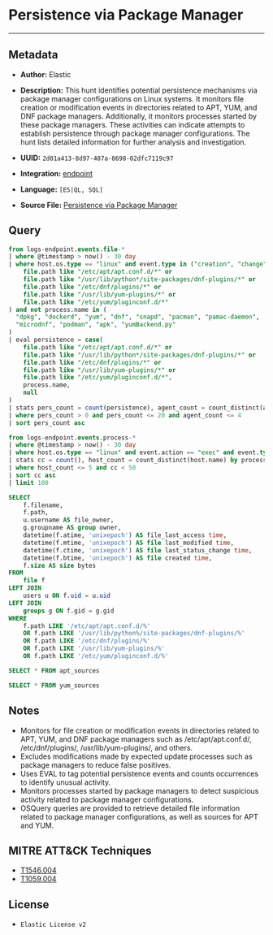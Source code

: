 # Persistence via Package Manager

---

## Metadata

- **Author:** Elastic
- **Description:** This hunt identifies potential persistence mechanisms via package manager configurations on Linux systems. It monitors file creation or modification events in directories related to APT, YUM, and DNF package managers. Additionally, it monitors processes started by these package managers. These activities can indicate attempts to establish persistence through package manager configurations. The hunt lists detailed information for further analysis and investigation.

- **UUID:** `2d01a413-8d97-407a-8698-02dfc7119c97`
- **Integration:** [endpoint](https://docs.elastic.co/integrations/endpoint)
- **Language:** `[ES|QL, SQL]`
- **Source File:** [Persistence via Package Manager](../queries/persistence_via_package_manager.toml)

## Query

```sql
from logs-endpoint.events.file-*
| where @timestamp > now() - 30 day
| where host.os.type == "linux" and event.type in ("creation", "change") and (
    file.path like "/etc/apt/apt.conf.d/*" or
    file.path like "/usr/lib/python*/site-packages/dnf-plugins/*" or
    file.path like "/etc/dnf/plugins/*" or
    file.path like "/usr/lib/yum-plugins/*" or
    file.path like "/etc/yum/pluginconf.d/*"
) and not process.name in (
  "dpkg", "dockerd", "yum", "dnf", "snapd", "pacman", "pamac-daemon",
  "microdnf", "podman", "apk", "yumBackend.py"
)
| eval persistence = case(
    file.path like "/etc/apt/apt.conf.d/*" or
    file.path like "/usr/lib/python*/site-packages/dnf-plugins/*" or
    file.path like "/etc/dnf/plugins/*" or
    file.path like "/usr/lib/yum-plugins/*" or
    file.path like "/etc/yum/pluginconf.d/*",
    process.name,
    null
)
| stats pers_count = count(persistence), agent_count = count_distinct(agent.id) by process.executable, file.path
| where pers_count > 0 and pers_count <= 20 and agent_count <= 4
| sort pers_count asc
```

```sql
from logs-endpoint.events.process-*
| where @timestamp > now() - 30 day
| where host.os.type == "linux" and event.action == "exec" and event.type == "start" and process.parent.name in ("apt", "yum", "dnf")
| stats cc = count(), host_count = count_distinct(host.name) by process.executable
| where host_count <= 5 and cc < 50
| sort cc asc
| limit 100
```

```sql
SELECT
    f.filename,
    f.path,
    u.username AS file_owner,
    g.groupname AS group owner,
    datetime(f.atime, 'unixepoch') AS file_last_access time,
    datetime(f.mtime, 'unixepoch') AS file last_modified time,
    datetime(f.ctime, 'unixepoch') AS file last_status_change time,
    datetime(f.btime, 'unixepoch') AS file created time,
    f.size AS size bytes
FROM
    file f
LEFT JOIN
    users u ON f.uid = u.uid
LEFT JOIN
    groups g ON f.gid = g.gid
WHERE
    f.path LIKE '/etc/apt/apt.conf.d/%'
    OR f.path LIKE '/usr/lib/python%/site-packages/dnf-plugins/%'
    OR f.path LIKE '/etc/dnf/plugins/%'
    OR f.path LIKE '/usr/lib/yum-plugins/%'
    OR f.path LIKE '/etc/yum/pluginconf.d/%'
```

```sql
SELECT * FROM apt_sources
```

```sql
SELECT * FROM yum_sources
```

## Notes

- Monitors for file creation or modification events in directories related to APT, YUM, and DNF package managers such as /etc/apt/apt.conf.d/, /etc/dnf/plugins/, /usr/lib/yum-plugins/, and others.
- Excludes modifications made by expected update processes such as package managers to reduce false positives.
- Uses EVAL to tag potential persistence events and counts occurrences to identify unusual activity.
- Monitors processes started by package managers to detect suspicious activity related to package manager configurations.
- OSQuery queries are provided to retrieve detailed file information related to package manager configurations, as well as sources for APT and YUM.

## MITRE ATT&CK Techniques

- [T1546.004](https://attack.mitre.org/techniques/T1546/004)
- [T1059.004](https://attack.mitre.org/techniques/T1059/004)

## License

- `Elastic License v2`
